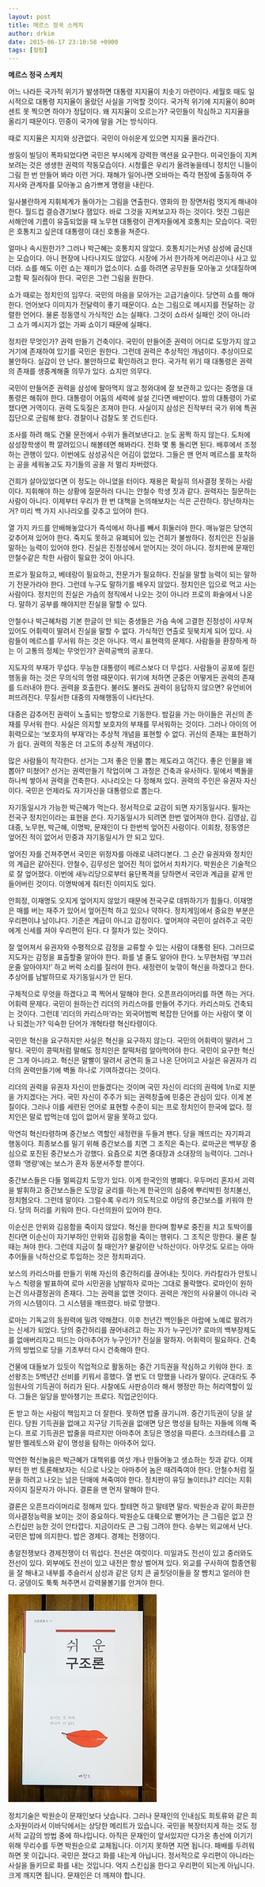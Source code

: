 ```yaml
---
layout: post
title: 메르스 정국 스케치
author: drkim
date: 2015-06-17 23:10:58 +0900
tags: [컬럼]
---
```

**메르스 정국 스케치** 

  


어느 나라든 국가적 위기가 발생하면 대통령 지지율이 치솟기 마련이다. 세월호 때도 일시적으로 대통령 지지율이 올랐던 사실을 기억할 것이다. 국가적 위기에 지지율이 80퍼센트 못 찍으면 하야가 정답이다. 왜 지지율이 오르는가? 국민들이 작심하고 지지율을 올리기 때문이다. 민중이 국가에 말을 거는 방식이다. 

  


때로 지지율은 지지와 상관없다. 국민이 아쉬운게 있으면 지지율 올라간다.

  


쌍둥이 빌딩이 폭파되었다면 국민은 부시에게 강력한 액션을 요구한다. 미국인들이 지켜보려는 것은 생생한 권력의 작동모습이다. 시청률은 우리가 올려놓을테니 정치인 니들이 그림 한 번 만들어 봐라 이런 거다. 재해가 일어나면 오바마는 즉각 현장에 출동하여 주지사와 관계자를 모아놓고 숨가쁘게 명령을 내린다. 

  


일사불란하게 지휘체계가 돌아가는 그림을 연출한다. 영화의 한 장면처럼 멋지게 해내야 한다. 월드컵 결승경기보다 잼있다. 바로 그것을 지켜보고자 하는 것이다. 멋진 그림은 서해안에 기름이 유출되었을 때 노무현 대통령이 관계자들에게 호통치는 모습이다. 국민은 호통치고 싶은데 대통령이 대신 호통을 쳐준다. 

  


얼마나 속시원한가? 그러나 박근혜는 호통치지 않았다. 호통치기는커녕 삼성에 굽신대는 모습이다. 아니 현장에 나타나지도 않았다. 시장에 가서 한가하게 머리끈이나 사고 있더라. 쇼를 해도 이런 쇼는 재미가 없소이다. 쇼를 하려면 공무원들 모아놓고 삿대질하며 고함 팍 질러줘야 한다. 국민은 그런 그림을 원한다. 

  


쇼가 때로는 정치인의 임무다. 국민의 마음을 모아가는 고급기술이다. 당연히 쇼를 해야 한다. 언어보다 이미지가 전달력이 좋기 때문이다. 쇼는 그림으로 메시지를 전달하는 강렬한 언어다. 물론 정동영식 가식적인 쇼는 실패다. 그것이 쇼라서 실패인 것이 아니라 그 쇼가 메시지가 없는 가짜 쇼이기 때문에 실패다. 

  


정치란 무엇인가? 권력 만들기 건축이다. 국민이 만들어준 권력이 어디로 도망가지 않고 거기에 존재하여 있기를 국민은 원한다. 그런데 권력은 추상적인 개념이다. 추상이므로 불안하다. 실감이 안 난다. 불안하므로 확인하려고 한다. 국가적 위기 때 대통령은 권력의 존재를 생중계해줄 의무가 있다. 쇼지만 의무다. 

  


국민이 만들어준 권력을 삼성에 팔아먹지 않고 청와대에 잘 보관하고 있다는 증명을 대통령은 해줘야 한다. 대통령이 어둠의 세력에 설설 긴다면 배반이다. 밤의 대통령이 가로챘다면 거역이다. 권력 도둑질은 조져야 한다. 사실이지 삼성은 진작부터 국가 위에 특권집단으로 군림해 왔다. 경찰이나 검찰도 못 건드린다. 

  


조사를 하려 해도 건물 문전에서 수위가 돌려보낸다고. 눈도 꿈쩍 하지 않는다. 도처에 삼성장학생이 쫙 깔려있으니 해볼테면 해봐라다. 전화 몇 통 돌리면 된다. 배후에서 조정하는 관행이 있다. 이번에도 삼성공식은 어김이 없었다. 그들은 맨 먼저 메르스를 포착하는 공을 세워놓고도 자기들의 공을 저 멀리 차버렸다. 

  


건희가 살아있었다면 이 정도는 아니었을 터이다. 재용은 확실히 의사결정 못하는 사람이다. 지휘해야 하는 상황에 질문하러 다니는 안철수 학생 짓과 같다. 권력자는 질문하는 사람이 아니다. 이제부터 우리가 한 번 대책을 논의해보자는 식은 곤란하다. 장난하자는 거? 미리 백 가지 시나리오를 갖추고 있어야 한다. 

  


열 가지 카드를 안배해놓았다가 즉석에서 하나를 빼서 휘둘러야 한다. 매뉴얼은 당연히 갖추어져 있어야 한다. 죽지도 못하고 유폐되어 있는 건희가 불쌍하다. 정치인은 진실을 말하는 능력이 있어야 한다. 진실은 진정성에서 얻어지는 것이 아니다. 정치판에 문재인 안철수같은 착한 사람이 필요한 것이 아니다. 

  


프로가 필요하고, 베테랑이 필요하고, 전문가가 필요하다. 진실을 말할 능력이 되는 말하기 전문가라야 한다. 그런데 누구도 말하기를 배우지 않았다. 정치인은 입으로 먹고 사는 사람이다. 정치인의 진실은 가슴의 정직에서 나오는 것이 아니라 프로의 화술에서 나온다. 말하기 공부를 해야지만 진실을 말할 수 있다. 

  


안철수나 박근혜처럼 기본 한글이 안 되는 중생들은 가슴 속에 고결한 진정성이 사무쳐 있어도 어휘력이 딸려서 진실을 말할 수 없다. 가식적인 연출로 뒷북치게 되어 있다. 사람들이 메르스를 무서워 하는 것은 아니다. 역시 표현력의 문제다. 사람들을 환장하게 하는 이 고통의 정체는 무엇인가? 권력공백의 공포다. 

  


지도자의 부재가 무섭다. 무능한 대통령이 메르스보다 더 무섭다. 사람들이 공포에 질린 행동을 하는 것은 무의식의 명령 때문이다. 위기에 처하면 군중은 어떻게든 권력의 존재를 드러내야 한다. 권력을 호출한다. 불러도 불러도 권력이 응답하지 않으면? 유언비어 퍼뜨려진다. 무질서한 대중의 자해행동이 나타난다. 

  


대중은 감추어진 권력이 노출되는 방향으로 기동한다. 밤길을 가는 아이들은 귀신의 존재를 무서워 한다. 사실은 의지할 보호자의 부재를 무서워하는 것이다. 그러나 아이의 어휘력으로는 ‘보호자의 부재’라는 추상적 개념을 표현할 수 없다. 귀신의 존재는 표현하기가 쉽다. 권력의 작동은 더 고도의 추상적 개념이다. 

  


많은 사람들이 착각한다. 선거는 그저 좋은 인물 뽑는 제도라고 여긴다. 좋은 인물을 왜 뽑아? 미쳤어? 선거는 권력만들기 작업이며 그 과정은 건축과 유사하다. 밑에서 벽돌을 하나씩 쌓아서 권력을 건축한다. 시나리오는 다 정해져 있다. 권력의 주인은 유권자 자신이다. 국민은 언제라도 자기자신을 대통령으로 뽑는다. 

  


자기동일시가 가능한 박근혜가 먹는다. 정서적으로 교감이 되면 자기동일시다. 필자는 전국구 정치인이라는 표현을 쓴다. 자기동일시가 되려면 한번 엎어져야 한다. 김영삼, 김대중, 노무현, 박근혜, 이명박, 문재인이 다 한번씩 엎어진 사람이다. 이회창, 정동영은 엎어진 적이 없어서 민중과 자기동일시가 안 되고 있다. 

  


엎어진 자를 건져주면서 국민은 위정자를 아래로 내려다본다. 그 순간 유권자와 정치인의 계급은 같아진다. 안철수, 김무성은 엎어진 적이 없어서 차차기다. 박원순은 기술적으로 잘 엎어졌다. 이번에 새누리당으로부터 융단폭격을 당하면서 국민과 계급을 같게 만들어버린 것이다. 이명박에게 줘터진 이미지도 있다. 

  


안희정, 이재명도 오지게 엎어지지 않았기 때문에 전국구로 데뷔하기가 힘들다. 이재명은 매를 버는 재주가 있어서 엎어진척 하고 있으나 약하다. 정치게임에서 중요한 부분은 우리편이냐 남이냐다. 기준은 계급이 아니고 감정이다. 엎어져야 국민이 살려주고 국민에게 신세를 져야 우리편이 된다. 다 절차가 있는 것이다. 

  


잘 엎어져서 유권자와 수평적으로 감정을 교류할 수 있는 사람이 대통령 된다. 그러므로 지도자는 감정을 표출할줄 알아야 한다. 화를 낼 줄도 알아야 한다. 노무현처럼 ‘부끄러운줄 알아야지!’ 하고 버럭 소리를 질러야 한다. 새정련이 늦깎이 혁신을 하겠다고 한다. 추상어를 남발하므로 자기동일시가 안 된다. 

  


구체적으로 무엇을 하겠다고 콕 찍어서 말해야 한다. 오픈프라이머리를 하면 하는 거다. 어휘력 문제다. 국민이 원하는건 리더의 카리스마를 만들어 주기다. 카리스마도 건축되는 것이다. 그런데 ‘리더의 카리스마’라는 외국어범벅 복잡한 단어를 아는 사람이 몇 이나 되겠는가? 익숙한 단어가 개혁타령 혁신타령이다. 

  


국민은 혁신을 요구하지만 사실은 혁신을 요구하지 않는다. 국민의 어휘력이 딸려서 그렇다. 국민이 콩떡처럼 말해도 정치인은 찰떡처럼 알아먹어야 한다. 국민이 요구한 혁신은 그게 아니라고. 혁신은 말빨이 딸려서 공연히 들고 나온 단어이고 사실은 유권자가 리더의 권력만들기에 벽돌 하나로 기여하겠다는 것이다. 

  


리더의 권력을 유권자 자신이 만들겠다는 것이며 국민 자신이 리더의 권력에 1/n로 지분을 가지겠다는 거다. 국민 자신이 주주가 되는 권력창출에 민중은 관심이 있다. 이게 본질이다. 그러나 이를 세련된 언어로 표현할 수준이 되는 프로 정치인이 한국에 없다. 정치인은 말로 밥먹는데 입이 없어서 말을 못하고 있다. 

  


막연히 혁신타령하며 중간보스 역할인 새정련을 두들겨 팬다. 당을 깨뜨리는 자기파괴 행동이다. 최종보스를 밀기 위해 중간보스를 치면 그 조직은 죽는다. 로마군은 백부장 중심으로 포진된 중간보스가 강했다. 요즘으로 치면 중대장과 소대장의 능력이다. 그러나 영화 ‘명량’에는 보스가 혼자 동분서주할 뿐이다. 

  


중간보스들은 다들 멀찌감치 도망가 있다. 이게 한국인의 병폐다. 우두머리 혼자서 괴력을 발휘하고 중간보스들은 도망갈 궁리를 하는게 한국인의 심중에 뿌리박힌 정치불신, 정치혐오다. 그런데 말이다. 그럴수록 우리가 의도적으로 야당의 중간보스를 키워야 한다. 당의 허리를 키워야 한다. 다선의원이 있어야 한다. 

  


이순신은 안위와 김응함을 죽이지 않았다. 혁신을 한다며 함부로 중진을 치고 토박이를 친다면 이순신이 자기부하인 안위와 김응함을 죽이는 행위다. 그 조직은 망한다. 물론 칠 때는 쳐야 한다. 그런데 지금이 칠 때인가? 물갈이란 낙하산이다. 아무것도 모르는 아마추어들을 낙하산으로 투입하는 것은 정치파괴다. 

  


보스의 카리스마를 만들기 위해 자신의 중간허리를 끊어내는 짓이다. 카라칼라가 안토니누스 칙령을 발표하여 로마 시민권을 남발하자 로마는 그대로 몰락했다. 로마인이 원하는건 의사결정권의 존재다. 그는 권력을 없앤 것이다. 권력은 개인의 사유물이 아니라 국가의 시스템이다. 그 시스템을 깨뜨렸다. 바로 망했다. 

  


로마는 기독교의 동원력에 밀려 약해졌다. 이후 천년간 백인들은 아랍에 노예로 팔려가는 신세가 되었다. 당의 중간허리를 끊어내려고 하는 자가 누구인가? 로마의 백부장제도를 없애버리자고 떠드는 아마추어가 누구인가? 진실을 말하자. 어휘력이 필요하다. 건축가의 방법으로 당을 기초부터 다시 건축해야 한다. 

  


건물에 대들보가 있듯이 직업적으로 활동하는 중간 기득권을 작심하고 키워야 한다. 조선왕조는 5백년간 선비를 키워서 흥했다. 열 번도 더 망했을 나라가 말이다. 군대라도 주임원사의 기득권이 허리가 된다. 사찰에도 사판승이라 해서 행정만 하는 허리역할이 있다. 그들은 일당을 받아챙기는 프로다. 직업군인이다. 

  


돈 받고 하는 사람이 책임지고 더 잘한다. 못하면 밥줄 끊기니까. 중간기득권이 당을 살린다. 당원 기득권을 없애고 지구당 기득권을 없애면 당은 명성을 탐하는 자들에 의해 죽는다. 프로 기득권은 밥줄을 따르지만 아마추어 초딩은 명성을 따른다. 소크라테스를 고발한 멜레토스와 같이 명성을 탐하는 아마추어 있다. 

  


막연한 혁신놀음은 박근혜가 대책위를 여섯 개나 만들어놓고 생쇼하는 짓과 같다. 이제부터 한 번 토론해보자는 식으로 나오는 아마추어 놈은 때려죽여야 한다. 안철수처럼 질문을 하려고 나오는 넘은 단매에 쳐죽여야 한다. 정치판이 유딩 놀이터냐? 리더는 지휘자이지 질문자가 아니다. 결론을 맨 먼저 말해야 한다. 

  


결론은 오픈프라이머리로 정해져 있다. 할테면 하고 말테면 말라. 박원순과 같이 화끈한 의사결정능력을 보이는 것이 중요하다. 박원순도 대륙으로 뻗어가는 큰 그림은 없고 잔 스킨십만 능한 것이 안타깝다. 지금이라도 큰 그림 그려야 한다. 승부는 외교에서 난다. 국민은 밥에 의지한다. 밥은 경제다. 경제는 전쟁이다. 

  


총알전쟁보다 경제전쟁이 더 뭐섭다. 전선은 여럿이다. 미일과도 전선이 있고 중러와도 전선이 있다. 외부에도 전선이 있고 내전은 항상 벌어져 있다. 외교를 구사하여 합종연횡을 잘 해내고 내부를 추슬러서 삼성과 같은 덩치 큰 골칫덩이들을 잘 뺨치고 얼러야 한다. 궁뎅이도 툭툭 쳐주면서 강력물볼기를 안겨야 한다. 

  


  



![](/files/attach/images/199/328/600/DSC01488.JPG)   


  


정치기술은 박원순이 문재인보다 낫습니다. 그러나 문재인의 인내심도 희토류와 같은 희소자원이라서 이바닥에서는 상당한 메리트가 있습니다. 국민을 복장터지게 하는 것도 정서적 교감의 방법 중에 하나입니다. 아직은 문재인이 앞서있지만 다가온 총선에 이기기 위해 무리수를 두면 박원순으로 교체됩니다. 이기지 못하면 지면 됩니다. 패배를 두려워하면 못 이깁니다. 국민은 졌다고 화를 내는게 아닙니다. 정서적으로 우리편이 아니라는 사실을 들키므로 화를 내는 것입니다. 억지 스킨십을 한다고 우리편이 되는게 아닙니다. 크게 깨지면 됩니다. 문재인은 더 깨져야 합니다.